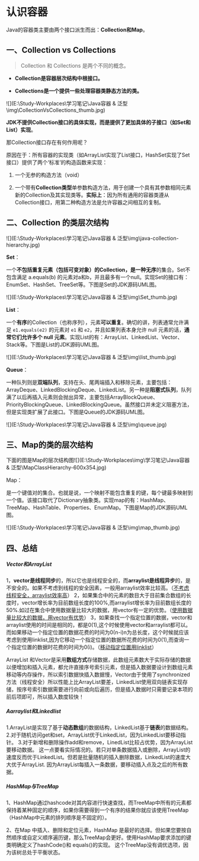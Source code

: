 # 认识容器

Java的容器类主要由两个接口派生而出：**Collection和Map**。

## 一、Collection vs Collections

> Collection 和 Collections 是两个不同的概念。

- **Collection是容器层次结构中根接口。**

- **Collections是一个提供一些处理容器类静态方法的类。**

![](E:\Study-Workplaces\学习笔记\Java容器 & 泛型\img\CollectionVsCollections_thumb.jpg)

**JDK不提供Collection接口的具体实现，而是提供了更加具体的子接口（如Set和List）实现**。

那Collection接口存在有何作用呢？

原因在于：所有容器的实现类（如ArrayList实现了List接口，HashSet实现了Set接口）提供了两个‘标准’的构造函数来实现：

1. 一个无参的构造方法（void）

2. 一个带有**Collection类型**单参数构造方法，用于创建一个具有其参数相同元素新的Collection及其实现类等。**实际上**：因为所有通用的容器类遵从Collection接口，用第二种构造方法是允许容器之间相互的复制。

## 二、Collection 的类层次结构

![](E:\Study-Workplaces\学习笔记\Java容器 & 泛型\img\java-collection-hierarchy.jpg)

**Set**：

​	一个**不包括重复元素（包括可变对象）**的Collection，是一种**无序**的集合。Set不包含满足 a.equals(b) 的元素对a和b，并且最多有一个null。实现Set的接口有：EnumSet、HashSet、TreeSet等。下图是Set的JDK源码UML图。

![](E:\Study-Workplaces\学习笔记\Java容器 & 泛型\img\Set_thumb.jpg)

**List**：

一个**有序**的Collection（也称序列），元素**可以重复**。确切的讲，列表通常允许满足 `e1.equals(e2)` 的元素对 `e1` 和 `e2`，并且如果列表本身允许 null 元素的话，**通常它们允许多个 null 元素**。实现List的有：ArrayList、LinkedList、Vector、Stack等。下图是List的JDK源码UML图。

![](E:\Study-Workplaces\学习笔记\Java容器 & 泛型\img\list_thumb.jpg)

**Queue**：

一种队列则是**双端队列**，支持在头、尾两端插入和移除元素，主要包括：ArrayDeque、LinkedBlockingDeque、LinkedList。另一种是**阻塞式队列**，队列满了以后再插入元素则会抛出异常，主要包括ArrayBlockQueue、PriorityBlockingQueue、LinkedBlockingQueue。虽然接口并未定义阻塞方法，但是实现类扩展了此接口。下图是Queue的JDK源码UML图。

![](E:\Study-Workplaces\学习笔记\Java容器 & 泛型\img\queue.jpg)

## 三、Map的类的层次结构

下面的图是Map的层次结构图![](E:\Study-Workplaces\img\学习笔记\Java容器 & 泛型\MapClassHierarchy-600x354.jpg)

Map：

是一个键值对的集合。也就是说，一个映射不能包含重复的键，每个键最多映射到一个值。该接口取代了Dictionary抽象类。实现map的有：HashMap、TreeMap、HashTable、Properties、EnumMap。下图是Map的JDK源码UML图。

![](E:\Study-Workplaces\学习笔记\Java容器 & 泛型\img\map_thumb.jpg)

## 四、总结

##### **Vector和ArrayList**

1，**vector是线程同步**的，所以它也是线程安全的，而**arraylist是线程异步**的，是不安全的。如果不考虑到线程的安全因素，一般用arraylist效率比较高。（<u>不考虑线程安全，arraylist效率高</u>）
2，如果集合中的元素的数目大于目前集合数组的长度时，vector增长率为目前数组长度的100%,而arraylist增长率为目前数组长度的50%.如过在集合中使用数据量比较大的数据，用vector有一定的优势。（<u>使用数据量比较大的数据，用vector有优势</u>）
3，如果查找一个指定位置的数据，vector和arraylist使用的时间是相同的，都是0(1),这个时候使用vector和arraylist都可以。而如果移动一个指定位置的数据花费的时间为0(n-i)n为总长度，这个时候就应该考虑到使用linklist,因为它移动一个指定位置的数据所花费的时间为0(1),而查询一个指定位置的数据时花费的时间为0(i)。（<u>移动指定位置用linklist</u>）

ArrayList 和Vector是采用**数组方式**存储数据，此数组元素数大于实际存储的数据以便增加和插入元素，都允许直接序号索引元素，但是插入数据要设计到数组元素移动等内存操作，所以索引数据快插入数据慢，Vector由于使用了synchronized方法（线程安全）所以性能上比ArrayList要差，LinkedList使用双向链表实现存储，按序号索引数据需要进行向前或向后遍历，但是插入数据时只需要记录本项的前后项即可，所以插入数度较快！



##### A**arraylist和Linkedlist**

1.ArrayList是实现了基于**动态数组**的数据结构，LinkedList基于**链表**的数据结构。
2.对于随机访问get和set，ArrayList优于LinkedList，因为LinkedList要移动指针。
3.对于新增和删除操作add和remove，LinedList比较占优势，因为ArrayList要移动数据。
这一点要看实际情况的。若只对单条数据插入或删除，ArrayList的速度反而优于LinkedList。但若是批量随机的插入删除数据，LinkedList的速度大大优于ArrayList. 因为ArrayList每插入一条数据，要移动插入点及之后的所有数据。



##### **HashMap与TreeMap**

1、HashMap通过hashcode对其内容进行快速查找，而TreeMap中所有的元素都保持着某种固定的顺序，如果你需要得到一个有序的结果你就应该使用TreeMap（HashMap中元素的排列顺序是不固定的）。

2、在Map 中插入、删除和定位元素，HashMap 是最好的选择。但如果您要按自然顺序或自定义顺序遍历键，那么TreeMap会更好。使用HashMap要求添加的键类明确定义了hashCode()和 equals()的实现。 这个TreeMap没有调优选项，因为该树总处于平衡状态。